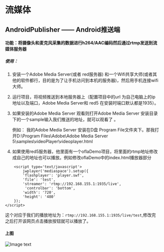 #   流媒体

##  AndroidPublisher —— Android推送端

####    功能：将摄像头和麦克风采集的数据进行h264/AAC编码然后通过rtmp发送到流媒体服务器

#####   使用：
1. 安装一个Adobe Media Server(或者 red服务器) 和一个Wifi共享大师(或者其他的软件都行，目的是为了让手机访问到本机的服务器)，然后用手机连接wifi大师。

2. 运行项目，将视频推送到本地服务器上（配置项目中的url 为自己电脑上的ip地址以及端口，Adobe Media Server和 red5 在安装时端口默认都是1935）。

3. 如果安装的Adobe Media Server 观看则打开Adobe Media Server 安装目录下的一个sample输入我们推送的地址，就可以观看了 。
   
     例如：
     我的Adobe Media Server 安装在D盘 Program File文件夹下。那我打开D:\Program Files\Adobe\Adobe Media Server 5\samples\videoPlayer\videoplayer.html
    
4. 如果使用red5服务器，他里面有一个oflaDemo项目，将里面的rtmp地址修改成自己的地址也可以播放。例如修改oflaDemo中的index.html播放器部分
```
    <script type='text/javascript'>
        jwplayer('mediaspace').setup({
        'flashplayer': 'player.swf',
        'file': 'test',
        'streamer': 'rtmp://192.168.155.1:1935/live',
         'controlbar': 'bottom',
        'width': '720',
        'height': '480'
    });
</script>
```
这个对应于我们的播放地址为：`rtmp://192.168.155.1:1935/live/test`,修改完之后打开该网页点击播放按钮就可以播放了。
####    上图
![Image text](https://github.com/blueberryCoder/LiveStream/blob/master/AndroidPublisher/doc/screenshot/publisher.jpg)
